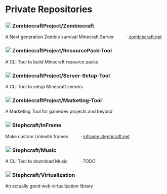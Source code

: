 # Private Repositories

### <img src="https://i.imgur.com/PRyfDUp.png" width="18"/> ZombiecraftProject/Zombiecraft
A Next generation Zombie survival Minecraft Server <img src="https://i.imgur.com/ZMKiyIr.png" height="14"/> <img src="https://i.imgur.com/GkQvkcU.png" height="14"/> · [zombiecraft.net](https://v2.zombiecraft.net)

<!--
### <img src="https://i.imgur.com/PRyfDUp.png" width="18"/> ZombiecraftProject/Zombiecraft-Website
The Zombiecraft Website · [v1](https://v1.zombiecraft.net) (2021) · [v2](https://v2.zombiecraft.net) (2025)
-->

### <img src="https://i.imgur.com/PRyfDUp.png" width="18"/> ZombiecraftProject/ResourcePack-Tool
A CLI Tool to build Minecraft resource packs <img src="https://i.imgur.com/mAX5KsP.png" height="14"/> <img src="https://i.imgur.com/GkQvkcU.png" height="14"/>

### <img src="https://i.imgur.com/PRyfDUp.png" width="18"/> ZombiecraftProject/Server-Setup-Tool
A CLI Tool to setup Minecraft servers <img src="https://i.imgur.com/mAX5KsP.png" height="14"/> <img src="https://i.imgur.com/GkQvkcU.png" height="14"/>

### <img src="https://i.imgur.com/PRyfDUp.png" width="18"/> ZombiecraftProject/Marketing-Tool
A Marketing Tool for gamedev projects and beyond <img src="https://i.imgur.com/JKxEuHz.png" height="14"/> <img src="https://i.imgur.com/hI92PNK.png" height="14"/>

### <img src="https://i.imgur.com/PRyfDUp.png" width="18"/> Stephcraft/InFrame
Make custom LinkedIn frames <img src="https://i.imgur.com/tkIOUNc.png" height="14"/> <img src="https://i.imgur.com/hI92PNK.png" height="14"/> · [inframe.stephcraft.net](https://inframe.stephcraft.net)

### <img src="https://i.imgur.com/PRyfDUp.png" width="18"/> Stephcraft/Music
A CLI Tool to download Music  <img src="https://i.imgur.com/mAX5KsP.png" height="14"/> <img src="https://i.imgur.com/GkQvkcU.png" height="14"/> · *TODO*

### <img src="https://i.imgur.com/PRyfDUp.png" width="18"/> Stephcraft/Virtualization
An actually good web virtualization library <img src="https://i.imgur.com/F16HJR1.png" height="14"/> <img src="https://i.imgur.com/hI92PNK.png" height="14"/>

<!--
**Stephcraft/Stephcraft** is a ✨ _special_ ✨ repository because its `README.md` (this file) appears on your GitHub profile.

Here are some ideas to get you started:

- 🔭 I’m currently working on ...
- 🌱 I’m currently learning ...
- 👯 I’m looking to collaborate on ...
- 🤔 I’m looking for help with ...
- 💬 Ask me about ...
- 📫 How to reach me: ...
- 😄 Pronouns: ...
- ⚡ Fun fact: ...

<img src="https://i.imgur.com/ezgiGuD.png" height="12"/> 
-->
